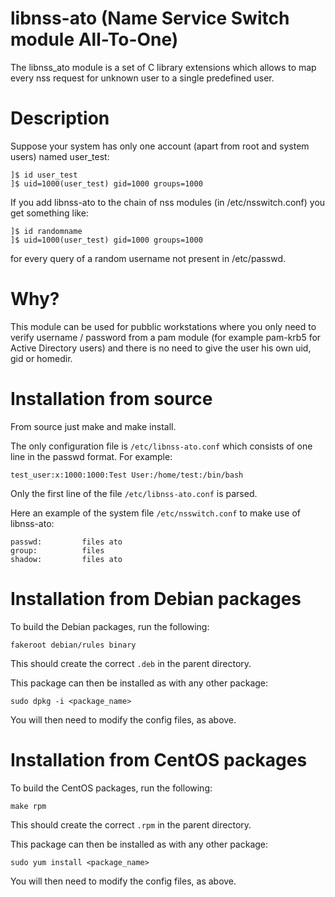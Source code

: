 libnss-ato (Name Service Switch module All-To-One)
==========

The libnss_ato module is a set of C library extensions which allows to map every nss request for unknown user to a single predefined user.

Description
=========

Suppose your system has only one account (apart from root and system users) named user_test:

```console
]$ id user_test
]$ uid=1000(user_test) gid=1000 groups=1000
```

If you add libnss-ato to the chain of nss modules (in /etc/nsswitch.conf) you get something like:

```console
]$ id randomname
]$ uid=1000(user_test) gid=1000 groups=1000
```

for every query of a random username not present in /etc/passwd.

Why?
=========

This module can be used for pubblic workstations where you only need to verify username / password from a pam module (for example pam-krb5 for Active Directory users) and there is no need to give the user his own uid, gid or homedir.

Installation from source
=========
From source just make and make install.

The only configuration file is `/etc/libnss-ato.conf` which consists of one line in the passwd format. For example:

```console
test_user:x:1000:1000:Test User:/home/test:/bin/bash
```

Only the first line of the file `/etc/libnss-ato.conf` is parsed.

Here an example of the system file `/etc/nsswitch.conf` to make use of libnss-ato:

```console
passwd:         files ato
group:          files
shadow:         files ato
```

Installation from Debian packages
=========
To build the Debian packages, run the following:
```console
fakeroot debian/rules binary
```
This should create the correct `.deb` in the parent directory.

This package can then be installed as with any other package:
```console
sudo dpkg -i <package_name>
```
You will then need to modify the config files, as above.

Installation from CentOS packages
=========
To build the CentOS packages, run the following:
```console
make rpm
```
This should create the correct `.rpm` in the parent directory.

This package can then be installed as with any other package:
```console
sudo yum install <package_name>
```
You will then need to modify the config files, as above.
